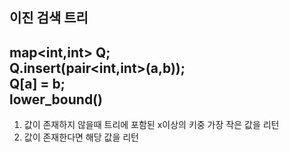 이진 검색 트리
---
map<int,int> Q;</br>
Q.insert(pair<int,int>(a,b));</br>
Q[a] = b;</br>
lower_bound() 
---
1. 값이 존재하지 않을때 트리에 포함된 x이상의 키중 가장 작은 값을 리턴</br>
2. 값이 존재한다면 해당 값을 리턴</br>

